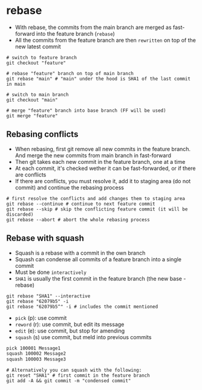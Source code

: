 # rebase

- With rebase, the commits from the main branch are merged as fast-forward into the feature branch (`rebase`)
- All the commits from the feature branch are then `rewritten` on top of the new latest commit

```shell
# switch to feature branch
git checkout "feature"

# rebase "feature" branch on top of main branch
git rebase "main" # "main" under the hood is SHA1 of the last commit in main

# switch to main branch
git checkout "main"

# merge "feature" branch into base branch (FF will be used)
git merge "feature"
```

## Rebasing conflicts

- When rebasing, first git remove all new commits in the feature branch. And merge the new commits from main branch in fast-forward
- Then git takes each new commit in the feature branch, one at a time
- At each commit, it's checked wether it can be fast-forwarded, or if there are conflicts
- If there are conflicts, you must resolve it, add it to staging area (do not commit) and continue the rebasing process

```shell
# first resolve the conflicts and add changes them to staging area
git rebase --continue # continue to next feature commit
git rebase --skip # skip the conflicting feature commit (it will be discarded)
git rebase --abort # abort the whole rebasing process
```

## Rebase with squash

- Squash is a rebase with a commit in the own branch
- Squash can condense all commits of a feature branch into a single commit
- Must be done `interactively`
- `SHA1` is usually the first commit in the feature branch (the new base - rebase)

```shell
git rebase "SHA1" --interactive
git rebase "62079b5" -i
git rebase "62079b5^" -i # includes the commit mentioned
```

- `pick` (p): use commit
- `reword` (r): use commit, but edit its message
- `edit` (e): use commit, but stop for amending
- `squash` (s) use commit, but meld into previous commits

```txt
pick 100001 Message1
squash 100002 Message2
squash 100003 Message3
```

```shell
# Alternatively you can squash with the following:
git reset "SHA1" # first commit in the feature branch
git add -A && git commit -m "condensed commit"
```
